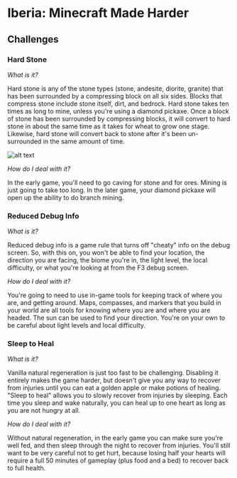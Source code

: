 Iberia: Minecraft Made Harder
====================

Challenges
----------

### Hard Stone

*What is it?*

Hard stone is any of the stone types (stone, andesite, diorite, granite) that has been surrounded
by a compressing block on all six sides. Blocks that compress stone include stone itself, dirt, 
and bedrock. Hard stone takes ten times as long to mine, unless you're using a diamond pickaxe.
Once a block of stone has been surrounded by compressing blocks, it will convert to hard stone in
about the same time as it takes for wheat to grow one stage. Likewise, hard stone will convert
back to stone after it's been un-surrounded in the same amount of time. 

![alt text](http://i.imgur.com/6pQIopg.gifv "Hard Stone")

*How do I deal with it?*

In the early game, you'll need to go caving for stone and for ores. Mining is just going to take
too long. In the later game, your diamond pickaxe will open up the ability to do branch mining.

### Reduced Debug Info

*What is it?*

Reduced debug info is a game rule that turns off "cheaty" info on the debug screen. So, with this
on, you won't be able to find your location, the direction you are facing, the biome you're in, 
the light level, the local difficulty, or what you're looking at from the F3 debug screen. 

*How do I deal with it?*

You're going to need to use in-game tools for keeping track of where you are, and getting around.
Maps, compasses, and markers that you build in your world are all tools for knowing where you are
and where you are headed. The sun can be used to find your direction. You're on your own to be
careful about light levels and local difficulty.

### Sleep to Heal

*What is it?*

Vanilla natural regeneration is just too fast to be challenging. Disabling it entirely makes the 
game harder, but doesn't give you any way to recover from injuries until you can eat a golden
apple or make potions of healing. "Sleep to heal" allows you to slowly recover from injuries by
sleeping. Each time you sleep and wake naturally, you can heal up to one heart as long as you are
not hungry at all.

*How do I deal with it?*

Without natural regeneration, in the early game you can make sure you're well fed, and then sleep
through the night to recover from injuries. You'll still want to be very careful not to get hurt,
because losing half your hearts will require a full 50 minutes of gameplay (plus food and a bed)
to recover back to full health. 
